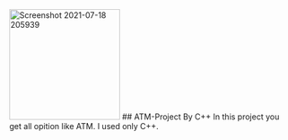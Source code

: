 <img width="197" alt="Screenshot 2021-07-18 205939" src="https://user-images.githubusercontent.com/78341083/126073044-1fec108b-7670-453e-9789-62803ae708d0.png">
## ATM-Project By C++
In this project you get all opition like ATM.
I used only C++.

